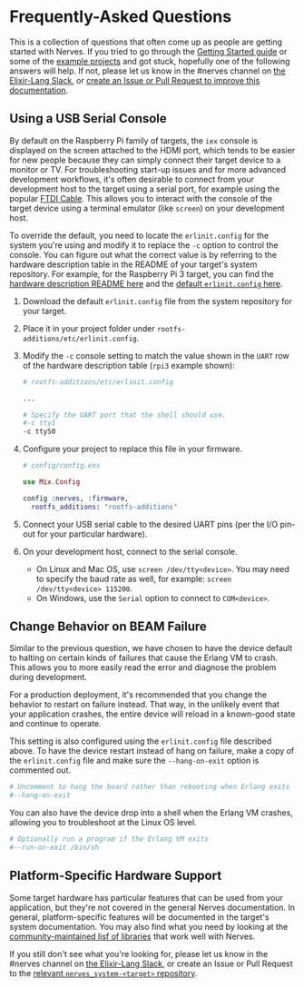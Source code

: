 # Frequently-Asked Questions

This is a collection of questions that often come up as people are getting started with Nerves.
If you tried to go through the [Getting Started guide](https://hexdocs.pm/nerves/getting-started.html) or some of the [example projects](https://github.com/nerves-project/nerves-examples) and got stuck, hopefully one of the following answers will help.
If not, please let us know in the #nerves channel on [the Elixir-Lang Slack](https://elixir-slackin.herokuapp.com/), or [create an Issue or Pull Request to improve this documentation](https://github.com/nerves-project/nerves/tree/master/docs).

## Using a USB Serial Console

By default on the Raspberry Pi family of targets, the `iex` console is displayed on the screen attached to the HDMI port, which tends to be easier for new people because they can simply connect their target device to a monitor or TV.
For troubleshooting start-up issues and for more advanced development workflows, it's often desirable to connect from your development host to the target using a serial port, for example using the popular [FTDI Cable](https://www.sparkfun.com/products/9717).
This allows you to interact with the console of the target device using a terminal emulator (like `screen`) on your development host.

To override the default, you need to locate the `erlinit.config` for the system you're using and modify it to replace the `-c` option to control the console.
You can figure out what the correct value is by referring to the hardware description table in the README of your target's system repository.
For example, for the Raspberry Pi 3 target, you can find the [hardware description README here](https://github.com/nerves-project/nerves_system_rpi3/blob/master/README.md) and the [default `erlinit.config` here](https://github.com/nerves-project/nerves_system_rpi3/blob/master/rootfs-additions/etc/erlinit.config).

 1. Download the default `erlinit.config` file from the system repository for your target.
 2. Place it in your project folder under `rootfs-additions/etc/erlinit.config`.
 2. Modify the `-c` console setting to match the value shown in the `UART` row of the hardware description table (`rpi3` example shown):

    ```bash
    # rootfs-additions/etc/erlinit.config

    ...

    # Specify the UART port that the shell should use.
    #-c tty1
    -c ttyS0
    ```

 3. Configure your project to replace this file in your firmware.

    ```elixir
    # config/config.exs

    use Mix.Config

    config :nerves, :firmware,
      rootfs_additions: "rootfs-additions"
    ```

 4. Connect your USB serial cable to the desired UART pins (per the I/O pin-out for your particular hardware).
 5. On your development host, connect to the serial console.

    * On Linux and Mac OS, use `screen /dev/tty<device>`.
      You may need to specify the baud rate as well, for example: `screen /dev/tty<device> 115200`.
    * On Windows, use the `Serial` option to connect to `COM<device>`.

## Change Behavior on BEAM Failure

Similar to the previous question, we have chosen to have the device default to halting on certain kinds of failures that cause the Erlang VM to crash.
This allows you to more easily read the error and diagnose the problem during development.

For a production deployment, it's recommended that you change the behavior to restart on failure instead.
That way, in the unlikely event that your application crashes, the entire device will reload in a known-good state and continue to operate.

This setting is also configured using the `erlinit.config` file described above.
To have the device restart instead of hang on failure, make a copy of the `erlinit.config` file and make sure the `--hang-on-exit` option is commented out.

```bash
# Uncomment to hang the board rather than rebooting when Erlang exits
#--hang-on-exit
```

You can also have the device drop into a shell when the Erlang VM crashes, allowing you to troubleshoot at the Linux OS level.

```bash
# Optionally run a program if the Erlang VM exits
#--run-on-exit /bin/sh
```

## Platform-Specific Hardware Support

Some target hardware has particular features that can be used from your application, but they're not covered in the general Nerves documentation.
In general, platform-specific features will be documented in the target's system documentation.
You may also find what you need by looking at the [community-maintained lisf of libraries](http://nerves-project.org/libraries/) that work well with Nerves.

If you still don't see what you're looking for, please let us know in the #nerves channel on [the Elixir-Lang Slack](https://elixir-slackin.herokuapp.com/), or create an Issue or Pull Request to the [relevant `nerves_system-<target>` repository](https://github.com/nerves-project?query=nerves_system_).

